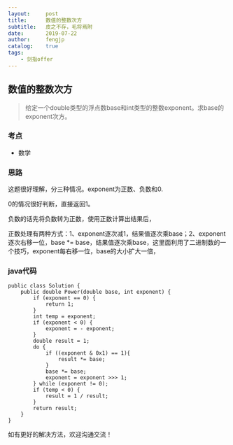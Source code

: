 ```yaml
---
layout:     post
title:      数值的整数次方
subtitle:   皮之不存，毛将焉附
date:       2019-07-22
author:     fengjp
catalog:    true
tags:
    - 剑指offer
---
```


## 数值的整数次方

> 给定一个double类型的浮点数base和int类型的整数exponent。求base的exponent次方。

### 考点

- 数学

### 思路

这题很好理解，分三种情况。exponent为正数、负数和0.

0的情况很好判断，直接返回1。

负数的话先将负数转为正数，使用正数计算出结果后，

正数处理有两种方式：1、exponent逐次减1，结果值逐次乘base；2、exponent逐次右移一位，base *= base，结果值逐次乘base，这里面利用了二进制数的一个技巧，exponent每右移一位，base的大小扩大一倍，

### java代码

    public class Solution {
        public double Power(double base, int exponent) {
            if (exponent == 0) {
                return 1;
            }
            int temp = exponent;
            if (exponent < 0) {
                exponent = - exponent;
            }
            double result = 1;
            do {
                if ((exponent & 0x1) == 1){
                    result *= base;
                }
                base *= base;
                exponent = exponent >>> 1;
            } while (exponent != 0);
            if (temp < 0) {
                result = 1 / result;
            }
            return result;
        }
    }

如有更好的解决方法，欢迎沟通交流！